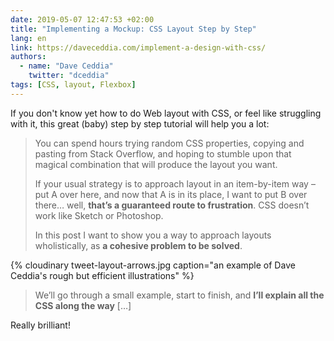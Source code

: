 ```yaml
---
date: 2019-05-07 12:47:53 +02:00
title: "Implementing a Mockup: CSS Layout Step by Step"
lang: en
link: https://daveceddia.com/implement-a-design-with-css/
authors:
  - name: "Dave Ceddia"
    twitter: "dceddia"
tags: [CSS, layout, Flexbox]
---
```


If you don't know yet how to do Web layout with CSS, or feel like struggling with it, this great (baby) step by step tutorial will help you a lot:

> You can spend hours trying random CSS properties, copying and pasting from Stack Overflow, and hoping to stumble upon that magical combination that will produce the layout you want.
> 
> If your usual strategy is to approach layout in an item-by-item way – put A over here, and now that A is in its place, I want to put B over there… well, **that’s a guaranteed route to frustration**. CSS doesn’t work like Sketch or Photoshop.
> 
> In this post I want to show you a way to approach layouts wholistically, as **a cohesive problem to be solved**.

{% cloudinary tweet-layout-arrows.jpg caption="an example of Dave Ceddia's rough but efficient illustrations" %}

> We’ll go through a small example, start to finish, and **I’ll explain all the CSS along the way** […]

Really brilliant!
